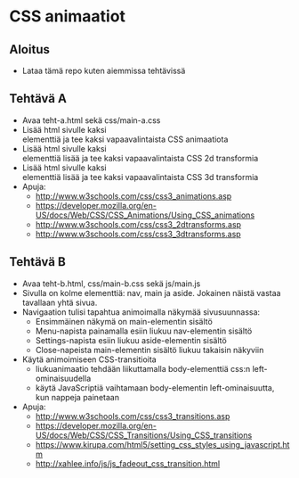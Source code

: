 # CSS animaatiot

## Aloitus
* Lataa tämä repo kuten aiemmissa tehtävissä

## Tehtävä A 
  * Avaa teht-a.html sekä css/main-a.css
  * Lisää html sivulle kaksi <div> elementtiä ja tee kaksi vapaavalintaista CSS animaatiota
  * Lisää html sivulle kaksi <div> elementtiä lisää ja tee kaksi vapaavalintaista CSS 2d transformia
  * Lisää html sivulle kaksi <div> elementtiä lisää ja tee kaksi vapaavalintaista CSS 3d transformia
  * Apuja: 
    * http://www.w3schools.com/css/css3_animations.asp
    * https://developer.mozilla.org/en-US/docs/Web/CSS/CSS_Animations/Using_CSS_animations
    * http://www.w3schools.com/css/css3_2dtransforms.asp
    * http://www.w3schools.com/css/css3_3dtransforms.asp

## Tehtävä B 
  * Avaa teht-b.html, css/main-b.css sekä js/main.js
  * Sivulla on kolme elementtiä: nav, main ja aside. Jokainen näistä vastaa tavallaan yhtä sivua.
  * Navigaation tulisi tapahtua animoimalla näkymää sivusuunnassa: 
    * Ensimmäinen näkymä on main-elementin sisältö
    * Menu-napista painamalla esiin liukuu nav-elementin sisältö
    * Settings-napista esiin liukuu aside-elementin sisältö
    * Close-napeista main-elementin sisältö liukuu takaisin näkyviin
  * Käytä animoimiseen CSS-transitioita
    * liukuanimaatio tehdään liikuttamalla body-elementtiä css:n left-ominaisuudella
    * käytä JavaScriptiä vaihtamaan body-elementin left-ominaisuutta, kun nappeja painetaan
  * Apuja:
    * http://www.w3schools.com/css/css3_transitions.asp
    * https://developer.mozilla.org/en-US/docs/Web/CSS/CSS_Transitions/Using_CSS_transitions
    * https://www.kirupa.com/html5/setting_css_styles_using_javascript.htm
    * http://xahlee.info/js/js_fadeout_css_transition.html

